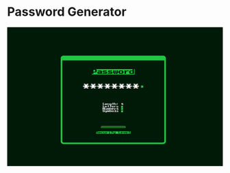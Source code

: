 # Password Generator
![alt text](https://github.com/Ivn-GM/Password-Generator/blob/main/images/password.png?raw=true)